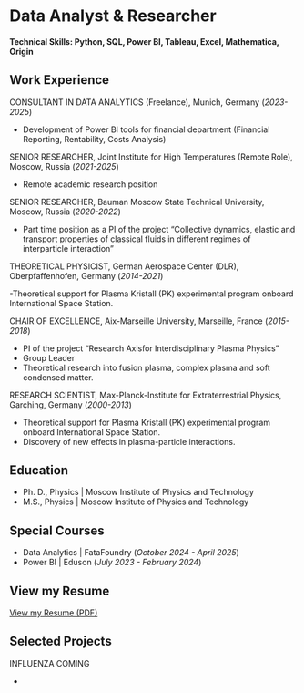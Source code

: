 # Data Analyst & Researcher

#### Technical Skills: Python, SQL, Power BI, Tableau, Excel, Mathematica, Origin

## Work Experience

CONSULTANT IN DATA ANALYTICS (Freelance), Munich, Germany (_2023-2025_)
 - Development of Power BI tools for financial department (Financial 
Reporting, Rentability, Costs Analysis)

SENIOR RESEARCHER, Joint Institute for High 
Temperatures (Remote Role), Moscow, Russia (_2021-2025_)
- Remote academic research position

SENIOR RESEARCHER, Bauman Moscow State Technical 
University, Moscow, Russia (_2020-2022_)
- Part time position as a PI of the project “Collective dynamics, 
elastic and transport properties of classical fluids in different 
regimes of interparticle interaction”

THEORETICAL PHYSICIST, German Aerospace Center (DLR), Oberpfaffenhofen, Germany (_2014-2021_)

-Theoretical support for Plasma Kristall (PK) experimental program 
onboard International Space Station. 

CHAIR OF EXCELLENCE, Aix-Marseille University, Marseille, France (_2015-2018_)

- PI of the project “Research Axisfor Interdisciplinary Plasma Physics”
- Group Leader
- Theoretical research into fusion plasma, complex plasma and soft condensed matter. 

RESEARCH SCIENTIST, Max-Planck-Institute for Extraterrestrial Physics, Garching, Germany (_2000-2013_)

- Theoretical support for Plasma Kristall (PK) experimental program 
onboard International Space Station.
- Discovery of new effects in plasma-particle interactions.

## Education
 
- Ph. D., Physics |  Moscow Institute of Physics and Technology
- M.S., Physics   |  Moscow Institute of Physics and Technology


## Special Courses

- Data Analytics | FataFoundry (_October 2024 - April 2025_)
- Power BI  |      Eduson (_July 2023 - February 2024_)

## View my Resume

[View my Resume (PDF)](Assets/CV_Khrapak_Apr2025_DA.pdf)

## Selected Projects

INFLUENZA COMING

- 
  


